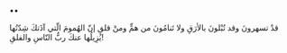 ••

قدْ تسهرونَ وقد تُبْلونَ بالأرَقِ
‏ولا تَنامُونَ من همٍّ ومنْ قلقِ
‏إنّ الهُمومَ الّتي آذَتكَ شِدّتُها
‏يُزِيلُها عنكَ ربُّ النّاسِ والفلقِ!